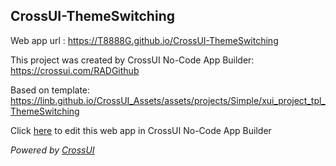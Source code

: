 ## CrossUI-ThemeSwitching
Web app url : https://T8888G.github.io/CrossUI-ThemeSwitching

This project was created by CrossUI No-Code App Builder: https://crossui.com/RADGithub

Based on template: https://linb.github.io/CrossUI_Assets/assets/projects/Simple/xui_project_tpl_ThemeSwitching

Click [here](https://crossui.com/RADGithub/#!from=github&owner=T8888G&repo=CrossUI-ThemeSwitching) to edit this web app in CrossUI No-Code App Builder

<i>Powered by [CrossUI](https://crossui.com)</i>
